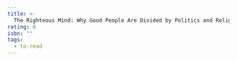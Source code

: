 ```yaml
---
title: >-
  The Righteous Mind: Why Good People Are Divided by Politics and Religion
rating: 0
isbn: ""
tags:
  - to-read
---
```


